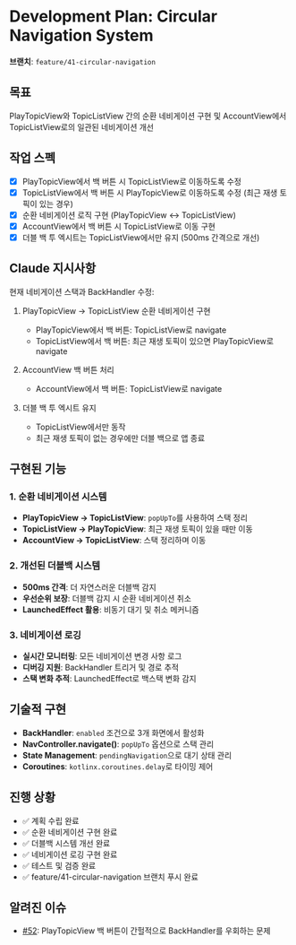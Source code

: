 # Development Plan: Circular Navigation System

**브랜치**: `feature/41-circular-navigation`

## 목표

PlayTopicView와 TopicListView 간의 순환 네비게이션 구현 및 AccountView에서 TopicListView로의 일관된 네비게이션 개선

## 작업 스펙

- [x] PlayTopicView에서 백 버튼 시 TopicListView로 이동하도록 수정
- [x] TopicListView에서 백 버튼 시 PlayTopicView로 이동하도록 수정 (최근 재생 토픽이 있는 경우)
- [x] 순환 네비게이션 로직 구현 (PlayTopicView ↔ TopicListView)
- [x] AccountView에서 백 버튼 시 TopicListView로 이동 구현
- [x] 더블 백 투 엑시트는 TopicListView에서만 유지 (500ms 간격으로 개선)

## Claude 지시사항

현재 네비게이션 스택과 BackHandler 수정:

1. PlayTopicView -> TopicListView 순환 네비게이션 구현
   - PlayTopicView에서 백 버튼: TopicListView로 navigate
   - TopicListView에서 백 버튼: 최근 재생 토픽이 있으면 PlayTopicView로 navigate

2. AccountView 백 버튼 처리
   - AccountView에서 백 버튼: TopicListView로 navigate

3. 더블 백 투 엑시트 유지
   - TopicListView에서만 동작
   - 최근 재생 토픽이 없는 경우에만 더블 백으로 앱 종료

## 구현된 기능

### 1. 순환 네비게이션 시스템

- **PlayTopicView → TopicListView**: `popUpTo`를 사용하여 스택 정리
- **TopicListView → PlayTopicView**: 최근 재생 토픽이 있을 때만 이동
- **AccountView → TopicListView**: 스택 정리하며 이동

### 2. 개선된 더블백 시스템

- **500ms 간격**: 더 자연스러운 더블백 감지
- **우선순위 보장**: 더블백 감지 시 순환 네비게이션 취소
- **LaunchedEffect 활용**: 비동기 대기 및 취소 메커니즘

### 3. 네비게이션 로깅

- **실시간 모니터링**: 모든 네비게이션 변경 사항 로그
- **디버깅 지원**: BackHandler 트리거 및 경로 추적
- **스택 변화 추적**: LaunchedEffect로 백스택 변화 감지

## 기술적 구현

- **BackHandler**: `enabled` 조건으로 3개 화면에서 활성화
- **NavController.navigate()**: `popUpTo` 옵션으로 스택 관리
- **State Management**: `pendingNavigation`으로 대기 상태 관리
- **Coroutines**: `kotlinx.coroutines.delay`로 타이밍 제어

## 진행 상황

- ✅ 계획 수립 완료
- ✅ 순환 네비게이션 구현 완료
- ✅ 더블백 시스템 개선 완료
- ✅ 네비게이션 로깅 구현 완료
- ✅ 테스트 및 검증 완료
- ✅ feature/41-circular-navigation 브랜치 푸시 완료

## 알려진 이슈

- [#52](https://github.com/nil-park/MemTopic/issues/52): PlayTopicView 백 버튼이 간헐적으로 BackHandler를 우회하는 문제
